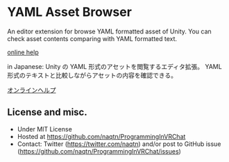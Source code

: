# YAML Asset Browser

An editor extension for browse YAML formatted asset of Unity.
You can check asset contents comparing with YAML formatted text.

[online help](http://vrcprog.hatenablog.jp/entry/mywork-yaml-asset-browser)

in Japanese:
Unity の YAML 形式のアセットを閲覧するエディタ拡張。
YAML 形式のテキストと比較しながらアセットの内容を確認できる。

[オンラインヘルプ](http://vrcprog.hatenablog.jp/entry/mywork-yaml-asset-browser)


## License and misc.

* Under MIT License
* Hosted at https://github.com/naqtn/ProgrammingInVRChat
* Contact: Twitter (https://twitter.com/naqtn) and/or post to GitHub issue (https://github.com/naqtn/ProgrammingInVRChat/issues)
